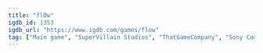 ```yaml
---
title: "flOw"
igdb_id: 1353
igdb_url: "https://www.igdb.com/games/flow"
tag: ["Main game", "SuperVillain Studios", "ThatGameCompany", "Sony Computer Entertainment", "Puzzle", "Simulator", "Single player", "Multiplayer", "Co-operative", "Bird view / Isometric", "Action", "Survival"]
---
```

